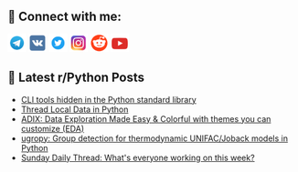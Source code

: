## 🔎 Connect with me:
[<img src="https://github.com/bullbesh/bullbesh/blob/main/images/Telegram.png" width="32" height="32" />](https://t.me/bullbesh)
[<img src="https://github.com/bullbesh/bullbesh/blob/main/images/VK.png" width="32" height="32" />](https://vk.com/bullbesh)
[<img src="https://github.com/bullbesh/bullbesh/blob/main/images/Twitter.png" width="32" height="32" />](https://twitter.com/bullbesh1)
[<img src="https://github.com/bullbesh/bullbesh/blob/main/images/Instagram.png" width="32" height="32" />](https://www.instagram.com/bullbesh)
[<img src="https://github.com/bullbesh/bullbesh/blob/main/images/Reddit.png" width="32" height="32" />](https://www.reddit.com/user/bullbesh)
[<img src="https://github.com/bullbesh/bullbesh/blob/main/images/YouTube.png" width="32" height="32" />](https://www.youtube.com/channel/UCtfjRs6uzgq5mfm8S06WTcg)

## 📕 Latest r/Python Posts
<!-- BLOG-POST-LIST:START -->
- [CLI tools hidden in the Python standard library](https://www.reddit.com/r/Python/comments/1au04o3/cli_tools_hidden_in_the_python_standard_library/)
- [Thread Local Data in Python](https://www.reddit.com/r/Python/comments/1atz2mx/thread_local_data_in_python/)
- [ADIX: Data Exploration Made Easy &amp; Colorful with themes you can customize &lpar;EDA&rpar;](https://www.reddit.com/r/Python/comments/1atqpun/adix_data_exploration_made_easy_colorful_with/)
- [ugropy: Group detection for thermodynamic UNIFAC/Joback models in Python](https://www.reddit.com/r/Python/comments/1athvzl/ugropy_group_detection_for_thermodynamic/)
- [Sunday Daily Thread: What&#39;s everyone working on this week?](https://www.reddit.com/r/Python/comments/1atgacs/sunday_daily_thread_whats_everyone_working_on/)
<!-- BLOG-POST-LIST:END -->
